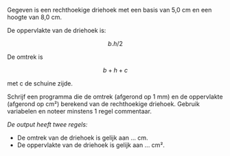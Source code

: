 Gegeven is een rechthoekige driehoek met een basis van 5,0 cm en een hoogte van 8,0 cm. 

De oppervlakte van de driehoek is:

$$
b.h/2
$$ 

De omtrek is

$$ b + h + c$$

met c de schuine zijde.

Schrijf een programma die de omtrek (afgerond op 1 mm) en de oppervlakte (afgerond op cm²) berekend van de rechthoekige driehoek. Gebruik variabelen en noteer minstens 1 regel commentaar.

*De output heeft twee regels:*

- De omtrek van de driehoek is gelijk aan ... cm.
- De oppervlakte van de driehoek is gelijk aan ... cm².
